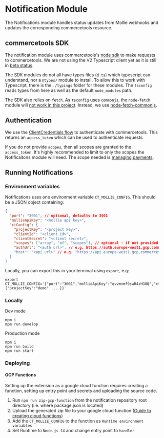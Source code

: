 # Notification Module

The Notifications module handles status updates from Mollie webhooks and updates the corresponding commercetools resource.

## commercetools SDK

The notification module uses commercetools's [node sdk](https://commercetools.github.io/nodejs/sdk/) to make requests to commercetools. We are not using the V2 Typescript client yet as it is still in [beta status](https://github.com/commercetools/commercetools-sdk-typescript/issues/126).

The SDK modules do not all have types files (`d.ts`) which typescript can understand, nor a `@types/` module to install. To allow this to work with Typescript, there is the `./typings` folder for these modules. The `tsconfig` reads types from here as well as the default `node_modules` path.

The SDK also relies on `fetch`. As `tsconfig` uses `commonjs`, the `node-fetch` module will [not work in this project](https://github.com/DefinitelyTyped/DefinitelyTyped/issues/36539). Instead, we use [node-fetch-commonjs](https://www.npmjs.com/package/node-fetch-commonjs).

## Authentication

We use the [ClientCredentials flow](https://docs.commercetools.com/api/authorization#client-credentials-flow) to authenticate with commercetools. This returns an `access_token` which can be used to authenticate requests.

If you do not provide `scopes`, then all scopes are granted to the `access_token`. It's highly recommended to limit to only the scopes the Notificaitons module will need. The scope needed is [managing payments](https://docs.commercetools.com/api/scopes#manage_paymentsprojectkey).

## Running Notifications

### Environment variables

Notifications uses one environment variable `CT_MOLLIE_CONFIG`. This should be a JSON object containing:

```json
{
  "port": "3001", // optional, defaults to 3001
  "mollieApiKey": "<mollie api key>",
  "ctConfig": {
    "projectKey": "<project key>",
    "clientId": "<client id>",
    "clientSecret": "<client secret>",
    "scopes": ["array", "of", "scopes"], // optional - if not provided the access_token will have full permissions
    "authUrl": "<auth url>", // e.g. https://auth.europe-west1.gcp.commercetools.com
    "host": "<api url>" // e.g. "https://api.europe-west1.gcp.commercetools.com
  }
}
```

Locally, you can export this in your terminal using `export`, e.g:

```
export CT_MOLLIE_CONFIG='{"port":"3001","mollieApiKey":"qvvmvmf9swR4zH38Q","ctConfig":{"projectKey":"demo" ... }}'
```

### Locally

Dev mode

```
npm i
npm run develop
```

Production mode

```
npm i
npm run build
npm run start
```

### Deploying

#### GCP Functions

Setting up the extension as a google cloud function requires creating a function, setting up entry point and secrets and uploading the source code.

1. Run `npm run zip-gcp-function` from the notification repository root directory (i.e. where package.json is located)
2. Upload the generated zip file to your google cloud function ([Guide to creating cloud functions](https://cloud.google.com/functions/docs#training-and-tutorials))
3. Add the `CT_MOLLIE_CONFIG` to the function as `Runtime environment variables`
4. Set Runtime to `Node.js 14` and change entry point to `handler`
